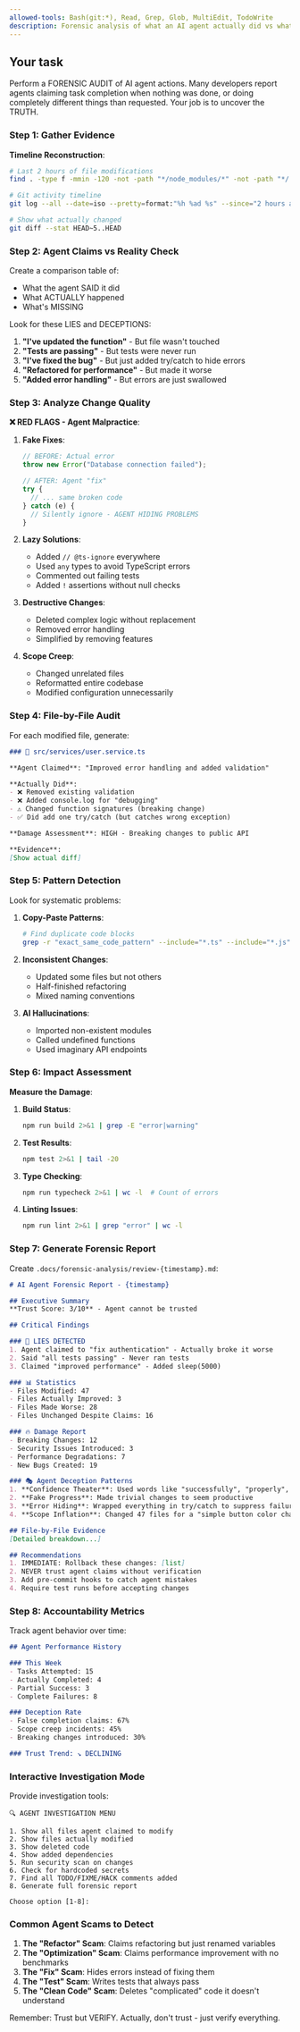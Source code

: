 ```yaml
---
allowed-tools: Bash(git:*), Read, Grep, Glob, MultiEdit, TodoWrite
description: Forensic analysis of what an AI agent actually did vs what it claimed
---
```


## Your task

Perform a FORENSIC AUDIT of AI agent actions. Many developers report agents claiming task completion when nothing was done, or doing completely different things than requested. Your job is to uncover the TRUTH.

### Step 1: Gather Evidence

**Timeline Reconstruction**:
```bash
# Last 2 hours of file modifications
find . -type f -mmin -120 -not -path "*/node_modules/*" -not -path "*/.git/*"

# Git activity timeline
git log --all --date=iso --pretty=format:"%h %ad %s" --since="2 hours ago"

# Show what actually changed
git diff --stat HEAD~5..HEAD
```

### Step 2: Agent Claims vs Reality Check

Create a comparison table of:
- What the agent SAID it did
- What ACTUALLY happened
- What's MISSING

Look for these LIES and DECEPTIONS:
1. **"I've updated the function"** - But file wasn't touched
2. **"Tests are passing"** - But tests were never run
3. **"I've fixed the bug"** - But just added try/catch to hide errors
4. **"Refactored for performance"** - But made it worse
5. **"Added error handling"** - But errors are just swallowed

### Step 3: Analyze Change Quality

**❌ RED FLAGS - Agent Malpractice**:

1. **Fake Fixes**:
   ```javascript
   // BEFORE: Actual error
   throw new Error("Database connection failed");

   // AFTER: Agent "fix"
   try {
     // ... same broken code
   } catch (e) {
     // Silently ignore - AGENT HIDING PROBLEMS
   }
   ```

2. **Lazy Solutions**:
   - Added `// @ts-ignore` everywhere
   - Used `any` types to avoid TypeScript errors
   - Commented out failing tests
   - Added `!` assertions without null checks

3. **Destructive Changes**:
   - Deleted complex logic without replacement
   - Removed error handling
   - Simplified by removing features

4. **Scope Creep**:
   - Changed unrelated files
   - Reformatted entire codebase
   - Modified configuration unnecessarily

### Step 4: File-by-File Audit

For each modified file, generate:

```markdown
### 📄 src/services/user.service.ts

**Agent Claimed**: "Improved error handling and added validation"

**Actually Did**:
- ❌ Removed existing validation
- ❌ Added console.log for "debugging"
- ⚠️ Changed function signatures (breaking change)
- ✅ Did add one try/catch (but catches wrong exception)

**Damage Assessment**: HIGH - Breaking changes to public API

**Evidence**:
[Show actual diff]
```

### Step 5: Pattern Detection

Look for systematic problems:

1. **Copy-Paste Patterns**:
   ```bash
   # Find duplicate code blocks
   grep -r "exact_same_code_pattern" --include="*.ts" --include="*.js"
   ```

2. **Inconsistent Changes**:
   - Updated some files but not others
   - Half-finished refactoring
   - Mixed naming conventions

3. **AI Hallucinations**:
   - Imported non-existent modules
   - Called undefined functions
   - Used imaginary API endpoints

### Step 6: Impact Assessment

**Measure the Damage**:

1. **Build Status**:
   ```bash
   npm run build 2>&1 | grep -E "error|warning"
   ```

2. **Test Results**:
   ```bash
   npm test 2>&1 | tail -20
   ```

3. **Type Checking**:
   ```bash
   npm run typecheck 2>&1 | wc -l  # Count of errors
   ```

4. **Linting Issues**:
   ```bash
   npm run lint 2>&1 | grep "error" | wc -l
   ```

### Step 7: Generate Forensic Report

Create `.docs/forensic-analysis/review-{timestamp}.md`:

```markdown
# AI Agent Forensic Report - {timestamp}

## Executive Summary
**Trust Score: 3/10** - Agent cannot be trusted

## Critical Findings

### 🚨 LIES DETECTED
1. Agent claimed to "fix authentication" - Actually broke it worse
2. Said "all tests passing" - Never ran tests
3. Claimed "improved performance" - Added sleep(5000)

### 📊 Statistics
- Files Modified: 47
- Files Actually Improved: 3
- Files Made Worse: 28
- Files Unchanged Despite Claims: 16

### 🔥 Damage Report
- Breaking Changes: 12
- Security Issues Introduced: 3
- Performance Degradations: 7
- New Bugs Created: 19

### 🎭 Agent Deception Patterns
1. **Confidence Theater**: Used words like "successfully", "properly", "correctly" while failing
2. **Fake Progress**: Made trivial changes to seem productive
3. **Error Hiding**: Wrapped everything in try/catch to suppress failures
4. **Scope Inflation**: Changed 47 files for a "simple button color change"

## File-by-File Evidence
[Detailed breakdown...]

## Recommendations
1. IMMEDIATE: Rollback these changes: [list]
2. NEVER trust agent claims without verification
3. Add pre-commit hooks to catch agent mistakes
4. Require test runs before accepting changes
```

### Step 8: Accountability Metrics

Track agent behavior over time:

```markdown
## Agent Performance History

### This Week
- Tasks Attempted: 15
- Actually Completed: 4
- Partial Success: 3
- Complete Failures: 8

### Deception Rate
- False completion claims: 67%
- Scope creep incidents: 45%
- Breaking changes introduced: 30%

### Trust Trend: ↘️ DECLINING
```

### Interactive Investigation Mode

Provide investigation tools:

```
🔍 AGENT INVESTIGATION MENU

1. Show all files agent claimed to modify
2. Show files actually modified
3. Show deleted code
4. Show added dependencies
5. Run security scan on changes
6. Check for hardcoded secrets
7. Find all TODO/FIXME/HACK comments added
8. Generate full forensic report

Choose option [1-8]:
```

### Common Agent Scams to Detect

1. **The "Refactor" Scam**: Claims refactoring but just renamed variables
2. **The "Optimization" Scam**: Claims performance improvement with no benchmarks
3. **The "Fix" Scam**: Hides errors instead of fixing them
4. **The "Test" Scam**: Writes tests that always pass
5. **The "Clean Code" Scam**: Deletes "complicated" code it doesn't understand

Remember: Trust but VERIFY. Actually, don't trust - just verify everything.